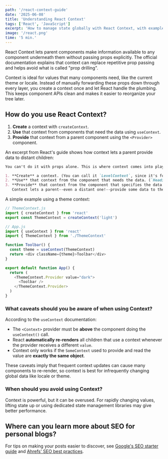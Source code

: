 ```yaml
---
path: '/react-context-guide'
date: '2025-06-08'
title: 'Understanding React Context'
tags: ['React', 'JavaScript']
excerpt: 'How to manage state globally with React Context, with examples and common pitfalls.'
image: '/react.png'
time: '5 min.'
---
```


React Context lets parent components make information available to any component underneath them without passing props explicitly. The official documentation explains that context can replace repetitive prop passing and helps avoid what is called "prop drilling".

Context is ideal for values that many components need, like the current theme or locale. Instead of manually forwarding these props down through every layer, you create a context once and let React handle the plumbing. This keeps component APIs clean and makes it easier to reorganize your tree later.

## How do you use React Context?

1. **Create** a context with `createContext`.
2. **Use** that context from components that need the data using `useContext`.
3. **Provide** that context from a parent component using the `<Provider>` component.

An excerpt from React's guide shows how context lets a parent provide data to distant children:

```md
You can't do it with props alone. This is where context comes into play. You will do it in three steps:

1. **Create** a context. (You can call it `LevelContext`, since it's for the heading level.)
2. **Use** that context from the component that needs the data. (`Heading` will use `LevelContext`.)
3. **Provide** that context from the component that specifies the data. (`Section` will provide `LevelContext`.)
   Context lets a parent--even a distant one!--provide some data to the entire tree inside of it.
```

A simple example using a theme context:

```javascript
// ThemeContext.js
import { createContext } from 'react'
export const ThemeContext = createContext('light')
```

```javascript
// App.js
import { useContext } from 'react'
import { ThemeContext } from './ThemeContext'

function Toolbar() {
  const theme = useContext(ThemeContext)
  return <div className={theme}>Toolbar</div>
}

export default function App() {
  return (
    <ThemeContext.Provider value="dark">
      <Toolbar />
    </ThemeContext.Provider>
  )
}
```

### What caveats should you be aware of when using Context?

According to the `useContext` documentation:

- The `<Context>` provider must be **above** the component doing the `useContext()` call.
- React **automatically re-renders** all children that use a context whenever the provider receives a different `value`.
- Context only works if the `SomeContext` used to provide and read the value are **exactly the same object**.

These caveats imply that frequent context updates can cause many components to re-render, so context is best for infrequently changing global data like locale or theme.

### When should you avoid using Context?

Context is powerful, but it can be overused. For rapidly changing values, lifting state up or using dedicated state management libraries may give better performance.

## Where can you learn more about SEO for personal blogs?

For tips on making your posts easier to discover, see [Google's SEO starter guide](https://developers.google.com/search/docs/fundamentals/seo-starter-guide) and [Ahrefs' SEO best practices](https://ahrefs.com/blog/seo-best-practices/).
